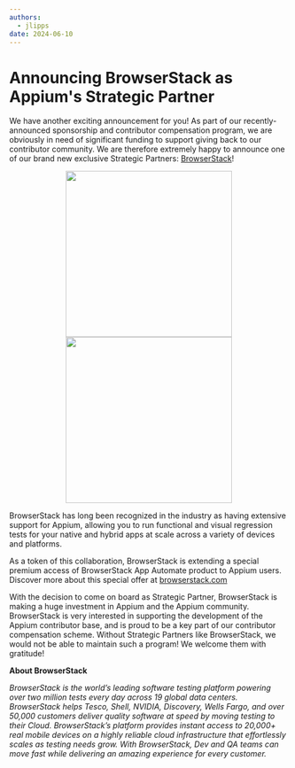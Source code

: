 ```yaml
---
authors:
  - jlipps
date: 2024-06-10
---
```


# Announcing BrowserStack as Appium's Strategic Partner

We have another exciting announcement for you! As part of our recently-announced sponsorship and
contributor compensation
program,
we are obviously in need of significant funding to support giving back to our contributor
community. We are therefore extremely happy to announce one of our brand new exclusive Strategic Partners: <a
href="https://www.browserstack.com/browserstack-appium?utm_campaigncode=701OW00000AoUTQYA3&utm_medium=partnered&utm_source=appium">BrowserStack</a>!

<!-- more -->

<div style="text-align:center;width:100%">
  <a href="https://www.browserstack.com/browserstack-appium?utm_campaigncode=701OW00000AoUTQYA3&utm_medium=partnered&utm_source=appium">
    <img src="/docs/en/latest/assets/images/sponsor-logo-browserstack-dark.png#only-dark" width="300" />
    <img src="/docs/en/latest/assets/images/sponsor-logo-browserstack-light.png#only-light" width="300" />
  </a>
</div>

BrowserStack has long been recognized in the industry as having extensive support for Appium,
allowing you to run functional and visual regression tests for your native and hybrid apps at scale
across a variety of devices and platforms.

As a token of this collaboration, BrowserStack is extending a special premium access of
BrowserStack App Automate product to Appium users. Discover more about this special offer at
[browserstack.com](https://www.browserstack.com/browserstack-appium?utm_campaigncode=701OW00000AoUTQYA3&utm_medium=partnered&utm_source=appium&utm_term=partannouncement)

With the decision to come on board as Strategic Partner, BrowserStack is making a huge investment
in Appium and the Appium community. BrowserStack is very interested in supporting the development
of the Appium contributor base, and is proud to be a key part of our contributor compensation
scheme. Without Strategic Partners like BrowserStack, we would not be able to maintain such
a program! We welcome them with gratitude!

**About BrowserStack**

<em>BrowserStack is the world’s leading software testing platform powering over two million tests every
day across 19 global data centers. BrowserStack helps Tesco, Shell, NVIDIA, Discovery, Wells Fargo,
and over 50,000 customers deliver quality software at speed by moving testing to their Cloud.
BrowserStack’s platform provides instant access to 20,000+ real mobile devices on a highly reliable
cloud infrastructure that effortlessly scales as testing needs grow. With BrowserStack, Dev and QA
teams can move fast while delivering an amazing experience for every customer.</em>
